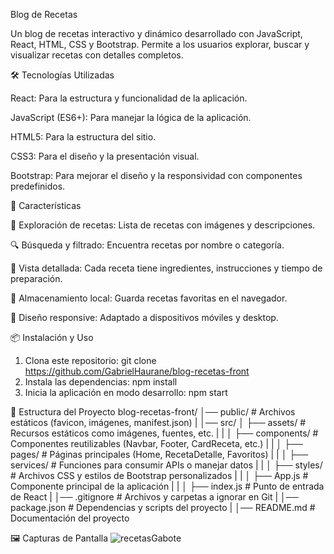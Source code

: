 Blog de Recetas

Un blog de recetas interactivo y dinámico desarrollado con JavaScript, React, HTML, CSS y Bootstrap. Permite a los usuarios explorar, buscar y visualizar recetas con detalles completos.

🛠️ Tecnologías Utilizadas

React: Para la estructura y funcionalidad de la aplicación.

JavaScript (ES6+): Para manejar la lógica de la aplicación.

HTML5: Para la estructura del sitio.

CSS3: Para el diseño y la presentación visual.

Bootstrap: Para mejorar el diseño y la responsividad con componentes predefinidos.

🚀 Características

📌 Exploración de recetas: Lista de recetas con imágenes y descripciones.

🔍 Búsqueda y filtrado: Encuentra recetas por nombre o categoría.

📖 Vista detallada: Cada receta tiene ingredientes, instrucciones y tiempo de preparación.

💾 Almacenamiento local: Guarda recetas favoritas en el navegador.

📱 Diseño responsive: Adaptado a dispositivos móviles y desktop.

📦 Instalación y Uso
1. Clona este repositorio:
  git clone https://github.com/GabrielHaurane/blog-recetas-front
2. Instala las dependencias:
   npm install
3. Inicia la aplicación en modo desarrollo:
   npm start



📂 Estructura del Proyecto
blog-recetas-front/
│── public/             # Archivos estáticos (favicon, imágenes, manifest.json)
|
│── src/
│   ├── assets/         # Recursos estáticos como imágenes, fuentes, etc.
|   |
│   ├── components/     # Componentes reutilizables (Navbar, Footer, CardReceta, etc.)
|   |
│   ├── pages/          # Páginas principales (Home, RecetaDetalle, Favoritos)
|   |
│   ├── services/       # Funciones para consumir APIs o manejar datos
|   |
│   ├── styles/         # Archivos CSS y estilos de Bootstrap personalizados
|   |
│   ├── App.js          # Componente principal de la aplicación
|   |
│   ├── index.js        # Punto de entrada de React
|
│── .gitignore          # Archivos y carpetas a ignorar en Git
|
│── package.json        # Dependencias y scripts del proyecto
|
│── README.md           # Documentación del proyecto



🖼️ Capturas de Pantalla
![recetasGabote](https://github.com/user-attachments/assets/544a1bff-6ea1-48e8-9678-5d703697706e)
